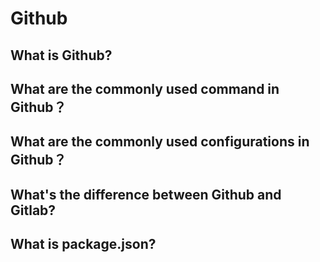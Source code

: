 # Github

## What is Github?


## What are the commonly used command in Github？


## What are the commonly used configurations in Github？


## What's the difference between Github and Gitlab?


## What is package.json?



